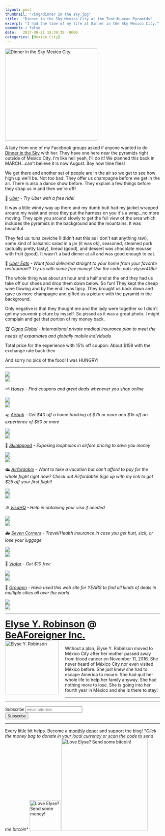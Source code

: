 ```yaml
---
layout: post
thumbnail: "/img/dinner in the sky.jpg"
title:  "Dinner in the Sky Mexico City at the Teotihuacan Pyramids"
excerpt: "I had the time of my life at Dinner in the Sky Mexico City."
comments : false
date:   2017-08-21 18:39:39 -0600
categories: [Mexico City]
---
```


<img src="/img/dinner in the sky.jpg" width="300" height="300" alt="Dinner in the Sky Mexico City">

A lady from one of my Facebook groups asked if anyone wanted to do <a href="http://dinnerinthesky.com.mx/" target="_blank" rel="noopener noreferrer">Dinner in the Sky</a> with her. They have one here near the pyramids right outside of Mexico City. I'm like hell yeah, I'll do it! We planned this back in MARCH...can't believe it is now August. Boy how time flies!

We get there and another set of people are in the air so we get to see how high up we'll be. Not too bad. They offer us champagne before we get in the air. There is also a dance show before. They explain a few things before they strap us in and then we're off!

🚗 <i><a href="https://www.uber.com/invite/elyser416ui" target="_blank">Uber</a> - Try Uber with a free ride!</i>

It was a little windy way up there and my dumb butt had my jacket wrapped around my waist and once they put the harness on you it's a wrap...no more moving. They spin you around slowly to get the full view of the area which includes the pyramids in the background and the mountains. It was beautiful.

They fed us: tuna ceviche (I didn't eat this as I don't eat anything raw), some kind of balsamic salad in a jar (it was ok), seasoned, steamed pork (actually pretty tasty), bread (good), and dessert was chocolate mousse with fruit (good). It wasn't a bad dinner at all and was good enough to eat.

🤤 <i><a href="http://ubr.to/EatsGiveGet" target="_blank">Uber Eats</a> - Want food delivered straight to your home from your favorite restauarant? Try us with some free money! Use the code: eats-elyser416ui</i>

The whole thing was about an hour and a half and at the end they had us take off our shoes and drop them down below. So fun! They kept the cheap wine flowing and by the end I was tipsy. They brought us back down and gave us more champagne and gifted us a picture with the pyramid in the background.

Only negative is that they thought me and the lady were together so I didn't get my souvenir picture by myself. So pissed as it was a great photo. I might complain and get that portion of my money back.

🏆 <i><a href="https://www.cignaglobal.com/quote/pages/quote/PersonalInformationLiteV3.html?AffinityPartner=0c87bfca9d32b49102c4c37a2e8f1a1b&utm_source=broker&utm_medium=tlink&utm_campaign=NE10473370" target="_blank">Cigna Global</a> - International private medical insurance plan to meet the needs of expatriates and globally mobile individuals</i>

Total price for the experience with 15% off coupon: About $158 with the exchange rate back then

And sorry no pics of the food! I was HUNGRY!

<hr>

<picture>
  <source srcset="/img/dinner in the sky (1).webp" type="image/webp">
  <source srcset="/img/dinner in the sky (1).jpg" type="image/jpeg">
<img src="/img/dinner in the sky (1).jpg">
</picture>
<br>

<picture>
  <source srcset="/img/dinner in the sky (2).webp" type="image/webp">
  <source srcset="/img/dinner in the sky (2).jpg" type="image/jpeg">
<img src="/img/dinner in the sky (2).jpg">
</picture>
<br>

⛅ <i><a href="https://joinhoney.com/ref/759tu9o" target="_blank">Honey</a> - Find coupons and great deals whenever you shop online</i><br>

<picture>
  <source srcset="/img/dinner in the sky (3).webp" type="image/webp">
  <source srcset="/img/dinner in the sky (3).jpg" type="image/jpeg">
<img src="/img/dinner in the sky (3).jpg">
</picture>
<br>

<picture>
  <source srcset="/img/dinner in the sky (4).webp" type="image/webp">
  <source srcset="/img/dinner in the sky (4).jpg" type="image/jpeg">
<img src="/img/dinner in the sky (4).jpg">
</picture>
<br>

🛸 <i><a href="https://www.airbnb.com/c/elyser93?currency=USD" target="_blank" rel="noopener noreferrer">Airbnb</a> - Get $40 off a home booking of $75 or more and $15 off an experience of $50 or more</i><br>

<picture>
  <source srcset="/img/dinner in the sky (5).webp" type="image/webp">
  <source srcset="/img/dinner in the sky (5).jpg" type="image/jpeg">
<img src="/img/dinner in the sky (5).jpg">
</picture>
<br>

<picture>
  <source srcset="/img/dinner in the sky (6).webp" type="image/webp">
  <source srcset="/img/dinner in the sky (6).jpg" type="image/jpeg">
<img src="/img/dinner in the sky (6).jpg">
</picture>
<br>

🎠 <i><a href="https://skiplagged.com/r/elyser" rel="noopener noreferrer" target="_blank">Skiplagged</a> - Exposing loopholes in airfare pricing to save you money</i><br>

<picture>
  <source srcset="/img/dinner in the sky (7).webp" type="image/webp">
  <source srcset="/img/dinner in the sky (7).jpg" type="image/jpeg">
<img src="/img/dinner in the sky (7).jpg">
</picture>
<br>

<picture>
  <source srcset="/img/dinner in the sky (8).webp" type="image/webp">
  <source srcset="/img/dinner in the sky (8).jpg" type="image/jpeg">
<img src="/img/dinner in the sky (8).jpg">
</picture>
<br>

🛳️ <i><a href="https://www.airfordable.com/referred?referrer=5a68bfc9535a390036c934f7" target="_blank" rel="noopener noreferrer">Airfordable</a> - Want to take a vacation but can't afford to pay for the whole flight right now? Check out Airfordable! Sign up with my link to get $25 off your first flight!</i><br>

<picture>
  <source srcset="/img/dinner in the sky (9).webp" type="image/webp">
  <source srcset="/img/dinner in the sky (9).jpg" type="image/jpeg">
<img src="/img/dinner in the sky (9).jpg">
</picture>
<br>

<picture>
  <source srcset="/img/dinner in the sky (10).webp" type="image/webp">
  <source srcset="/img/dinner in the sky (10).jpg" type="image/jpeg">
<img src="/img/dinner in the sky (10).jpg">
</picture>
<br>

⛱️ <i><a href="https://www.visahq.com/?a_aid=vaff9616" target="_blank" rel="noopener noreferrer">VisaHQ</a> - Help in obtaining your visa if needed</i><br>

<picture>
  <source srcset="/img/dinner in the sky (11).webp" type="image/webp">
  <source srcset="/img/dinner in the sky (11).jpg" type="image/jpeg">
<img src="/img/dinner in the sky (11).jpg">
</picture>
<br>

<picture>
  <source srcset="/img/dinner in the sky (12).webp" type="image/webp">
  <source srcset="/img/dinner in the sky (12).jpg" type="image/jpeg">
<img src="/img/dinner in the sky (12).jpg">
</picture>
<br>

🚑 <i><a href="https://www.sevencorners.com/?a=7EA9D670-6805-4F0F-AB1C-804BD2C35B7D&z=HGP2SEQ" target="_blank" rel="noopener noreferrer">Seven Corners</a> - Travel/Health insurance in case you get hurt, sick, or lose your luggage</i><br>

<picture>
  <source srcset="/img/dinner in the sky (13).webp" type="image/webp">
  <source srcset="/img/dinner in the sky (13).jpg" type="image/jpeg">
<img src="/img/dinner in the sky (13).jpg">
</picture>
<br>

<picture>
  <source srcset="/img/dinner in the sky (14).webp" type="image/webp">
  <source srcset="/img/dinner in the sky (14).jpg" type="image/jpeg">
<img src="/img/dinner in the sky (14).jpg">
</picture>
<br>

🛴 <i><a href="https://www.awin1.com/awclick.php?gid=385121&mid=11018&awinaffid=323811&linkid=2598552&clickref=" target="_blank" rel="noopener noreferrer">Viator</a> - Get $10 free</i><br>

<picture>
  <source srcset="/img/dinner in the sky (15).webp" type="image/webp">
  <source srcset="/img/dinner in the sky (15).jpg" type="image/jpeg">
<img src="/img/dinner in the sky (15).jpg">
</picture>
<br>

<picture>
  <source srcset="/img/dinner in the sky (16).webp" type="image/webp">
  <source srcset="/img/dinner in the sky (16).jpg" type="image/jpeg">
<img src="/img/dinner in the sky (16).jpg">
</picture>
<br>

🗿 <i><a href="https://www.groupon.com/visitor_referral/h/ee4bce1e-84de-4387-a735-d59d04539960" target="_blank" rel="noopener noreferrer">Groupon</a> - Have used this web site for YEARS to find all kinds of deals in multiple cities all over the world.</i><br>

<picture>
  <source srcset="/img/dinner in the sky (17).webp" type="image/webp">
  <source srcset="/img/dinner in the sky (17).jpg" type="image/jpeg">
<img src="/img/dinner in the sky (17).jpg">
</picture>
<br>

<picture>
  <source srcset="/img/dinner in the sky (18).webp" type="image/webp">
  <source srcset="/img/dinner in the sky (18).jpg" type="image/jpeg">
<img src="/img/dinner in the sky (18).jpg">
</picture>

<hr>

<div style="font-size: 30px; font-weight: bold;"><a href="https://elyserobinson.com" target="_blank">Elyse Y. Robinson</a> @ <a href="https://www.beaforeigner.com" target="_blank">BeAForeigner Inc.</a></div>
<div style="float: left; padding: 0 20px 20px 0;"><img src="/img/me86.gif" width="175" height="175" alt="Elyse Y. Robinson"></div>
<br>
Without a plan, Elyse Y. Robinson moved to México City after her mother passed away from blood cancer on November 11, 2016. She never heard of México City nor even visited México before. She just knew she had to escape America to mourn. She had quit her whole life to help her family anyway. She had nothing more to lose. She is going into her fourth year in México and she is there to stay!

<hr>

<div class="sharethis-inline-share-buttons"></div>

<hr>

<!-- Begin Mailchimp Signup Form -->
<link href="//cdn-images.mailchimp.com/embedcode/horizontal-slim-10_7.css" rel="stylesheet" type="text/css">
<style type="text/css">
	#mc_embed_signup{background:#fff; clear:left; font:14px Helvetica,Arial,sans-serif; width:100%;}
	/* Add your own Mailchimp form style overrides in your site stylesheet or in this style block.
	   We recommend moving this block and the preceding CSS link to the HEAD of your HTML file. */
</style>
<div id="mc_embed_signup">
<form action="https://elyserobinson.us14.list-manage.com/subscribe/post?u=d8681ae8829338461cc453b4a&amp;id=f1fd37520f" method="post" id="mc-embedded-subscribe-form" name="mc-embedded-subscribe-form" class="validate" target="_blank" novalidate>
    <div id="mc_embed_signup_scroll">
	<label for="mce-EMAIL">Subscribe</label>
	<input type="email" value="" name="EMAIL" class="email" id="mce-EMAIL" placeholder="email address" required>
    <!-- real people should not fill this in and expect good things - do not remove this or risk form bot signups-->
    <div style="position: absolute; left: -5000px;" aria-hidden="true"><input type="text" name="b_d8681ae8829338461cc453b4a_f1fd37520f" tabindex="-1" value=""></div>
    <div class="clear"><input type="submit" value="Subscribe" name="subscribe" id="mc-embedded-subscribe" class="button"></div>
    </div>
</form>
</div>

<!--End mc_embed_signup-->

<hr>

<div class="text-align: center">
Every little bit helps. Become a <a href="https://liberapay.com/elyserobinson" target="_blank">monthly donor</a> and support the blog! *<i>Click the money bag to donate in your local currency or scan the code to send me bitcoin</i>*
<a href="https://liberapay.com/elyserobinson" target="_blank"><img src="/img/419_money_bag_BTC_solid.gif" width="100" height="100" alt="Love Elyse? Send some money!"></a>

<picture>
  <source srcset="/img/bitcoin.webp" type="image/webp">
  <source srcset="/img/bitcoin.jpeg" type="image/jpeg">
  <img src="/img/bitcoin.jpeg" width="280" height="300" alt="Love Elyse? Send some bitcoin!">
</picture>
</div>
